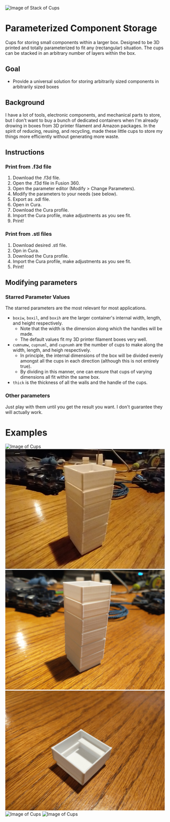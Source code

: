 ![Image of Stack of Cups](https://github.com/t8rn8r/parameterized-component-storage/blob/main/pictures/stack.jpg)

# Parameterized Component Storage
Cups for storing small components within a larger box. Designed to be 3D printed and totally parameterized to fit any (rectangular) situation.
The cups can be stacked in an arbitrary number of layers within the box.

## Goal
- Provide a universal solution for storing arbitrarily sized components in arbitrarily sized boxes

## Background
I have a lot of tools, electronic components, and mechanical parts to store, but I don't want to buy a bunch of dedicated containers when I'm already drowing in boxes from 3D printer filament and Amazon packages. In the spirit of reducing, reusing, and recycling, made these little cups to store my things more efficiently without generating more waste. 

## Instructions

### Print from .f3d file
1. Download the .f3d file.
1. Open the .f3d file in Fusion 360.
1. Open the parameter editor (Modify > Change Parameters).
1. Modify the parameters to your needs (see below).
1. Export as .sdl file.
1. Open in Cura.
1. Download the Cura profile.
1. Import the Cura profile, make adjustments as you see fit. 
1. Print!

### Print from .stl files
1. Download desired .stl file.
1. Opn in Cura.
1. Download the Cura profile.
1. Import the Cura profile, make adjustments as you see fit.
1. Print!

## Modifying parameters
### Starred Parameter Values
The starred parameters are the most relevant for most applications. 
- `boxiw`, `boxil`, and `boxih` are the larger container's internal width, length, and height respectively.
  - Note that the width is the dimension along which the handles will be made.
  - The default values fit my 3D printer filament boxes very well.
- `cumnumw`, `cupnuml`, and `cupnumh` are the number of cups to make along the width, length, and heigh respectively.
  - In principle, the internal dimensions of the box will be divided evenly amongst all the cups in each direction (although this is not entirely true).
  - By dividing in this manner, one can ensure that cups of varying dimensions all fit within the same box. 
- `thick` is the thickness of all the walls and the handle of the cups. 

### Other parameters
Just play with them until you get the result you want. I don't guarantee they will actually work. 

# Examples
![Image of Cups](https://github.com/t8rn8r/parameterized-component-storage/blob/main/pictures/stack%20(2).jpg)
![Image of Cups](https://github.com/t8rn8r/parameterized-component-storage/blob/main/pictures/8x8x6%20(2).jpg)
![Image of Cups](https://github.com/t8rn8r/parameterized-component-storage/blob/main/pictures/8x8x6%20(3).jpg)
![Image of Cups](https://github.com/t8rn8r/parameterized-component-storage/blob/main/pictures/8x8x6%20(4).jpg)
![Image of Cups](https://github.com/t8rn8r/parameterized-component-storage/blob/main/pictures/8x8x6.jpg)
![Image of Cups](https://github.com/t8rn8r/parameterized-component-storage/blob/main/pictures/stack.jpg)
